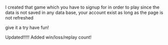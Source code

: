 I created that game which you have to signup for in order to play
since the data is not saved in any data base, your account exist as long as the page is not refreshed

give it a try have fun!


Updated!!!!!
Added win/loss/replay count!
